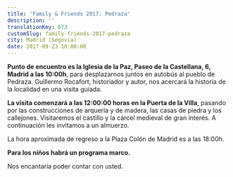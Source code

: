 ```yaml
---
title: 'Family & Friends 2017: Pedraza'
description: ''
translationKey: 673
customSlug: family-friends-2017-pedraza
city: Madrid (Segovia)
date: 2017-09-23 10:00:00
---
```


<strong>Punto de encuentro es la Iglesia de la Paz, Paseo de la Castellana, 6, Madrid a las 10:00h</strong>, para desplazarnos juntos en autobús al pueblo de Pedraza. Guillermo Rocafort, historiador y autor, nos acercará la historia de la localidad en una visita guiada.

<strong>La visita comenzará a las 12:00:00 horas en la Puerta de la Villa</strong>, pasando por las construcciones de arquería y de madera, las casas de piedra y los callejones. Visitaremos el castillo y la cárcel medieval de gran interés. A continuación les invitamos a un almuerzo.

La hora aproximada de regreso a la Plaza Colón de Madrid es a las 18:00h.

<strong>Para los niños habrá un programa marco.</strong>

Nos encantaría poder contar con usted.
